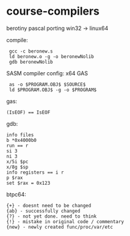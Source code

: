 # course-compilers
berotiny pascal porting win32 -> linux64

compile:

     gcc -c beronew.s
     ld beronew.o -g -o beronewNolib
     gdb beronewNolib 

SASM compiler config:
x64 GAS

     as -o $PROGRAM.OBJ$ $SOURCE$
     ld $PROGRAM.OBJ$ -g -o $PROGRAM$

gas:

    (IsEOF) == IsEOF

gdb:

    info files
    b *0x4000b0
    run == r
    si 3
    ni 3
    x/5i $pc
    x/8g $sp
    info registers == i r
    p $rax
    set $rax = 0x123
    
btpc64:
    
    {+} - doesnt need to be changed
    {ab} - successfully changed
    {?} - not yet done. need to think
    {!} - mistake in original code / commentary
    {new} - newly created func/proc/var/etc
